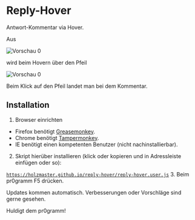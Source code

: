 # Reply-Hover
Antwort-Kommentar via Hover.

Aus

![Vorschau 0](https://holzmaster.github.io/reply-hover/img/preview-0.png)

wird beim Hovern über den Pfeil

![Vorschau 0](https://holzmaster.github.io/reply-hover/img/preview-1.png)

Beim Klick auf den Pfeil landet man bei dem Kommentar.

## Installation
1. Browser einrichten
  - Firefox benötigt [Greasemonkey](https://addons.mozilla.org/de/firefox/addon/greasemonkey/).
  - Chrome benötigt [Tampermonkey](https://chrome.google.com/webstore/detail/tampermonkey/dhdgffkkebhmkfjojejmpbldmpobfkfo?hl=de).
  - IE benötigt einen kompetenten Benutzer (nicht nachinstallierbar).
2. Skript hierüber installieren (klick oder kopieren und in Adressleiste einfügen oder so):

  [`https://holzmaster.github.io/reply-hover/reply-hover.user.js`](https://holzmaster.github.io/reply-hover/reply-hover.user.js)
3. Beim pr0gramm F5 drücken.

Updates kommen automatisch. Verbesserungen oder Vorschläge sind gerne gesehen.

Huldigt dem pr0gramm!
